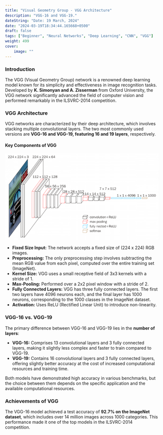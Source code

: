```yaml
---
title: "Visual Geometry Group - VGG Architecture"
description: "VGG-16 and VGG-19."
dateString: "Date: 19 March, 2024"
date: "2024-03-19T18:34:44.165668+0500"
draft: false
tags: ["Beginner", "Neural Networks", "Deep Learning", "CNN", "VGG"]
weight: 499
cover:
    image: ""
---
```


### Introduction

The VGG (Visual Geometry Group) network is a renowned deep learning model known for its simplicity and effectiveness in image recognition tasks. 
Developed by **K. Simonyan and A. Zisserman** from Oxford University, the VGG network significantly advanced the field of computer vision and performed remarkably in the ILSVRC-2014 competition.

### VGG Architecture

VGG networks are characterized by their deep architecture, which involves stacking multiple convolutional layers. 
The two most commonly used versions are **VGG-16 and VGG-19, featuring 16 and 19 layers**, respectively.

#### Key Components of VGG

![VGG](/posts/vgg/img1.png)

- **Fixed Size Input:** The network accepts a fixed size of (224 x 224) RGB images.
- **Preprocessing:** The only preprocessing step involves subtracting the mean RGB value from each pixel, computed over the entire training set (ImageNet).
- **Kernel Size:** VGG uses a small receptive field of 3x3 kernels with a stride of 1.
- **Max-Pooling:** Performed over a 2x2 pixel window with a stride of 2.
- **Fully Connected Layers:** VGG has three fully connected layers. The first two layers have 4096 neurons each, and the final layer has 1000 neurons, corresponding to the 1000 classes in the ImageNet dataset.
- **Activation:** Uses ReLU (Rectified Linear Unit) to introduce non-linearity.


### VGG-16 vs. VGG-19

The primary difference between VGG-16 and VGG-19 lies in the **number of layers**:

- **VGG-16:** Comprises 13 convolutional layers and 3 fully connected layers, making it slightly less complex and faster to train compared to VGG-19.
- **VGG-19:** Contains 16 convolutional layers and 3 fully connected layers, offering slightly better accuracy at the cost of increased computational resources and training time.

Both models have demonstrated high accuracy in various benchmarks, but the choice between them depends on the specific application and the available computational resources.

### Achievements of VGG

The VGG-16 model achieved a test accuracy of **92.7% on the ImageNet dataset**, which includes over 14 million images across 1000 categories. This performance made it one of the top models in the ILSVRC-2014 competition.

